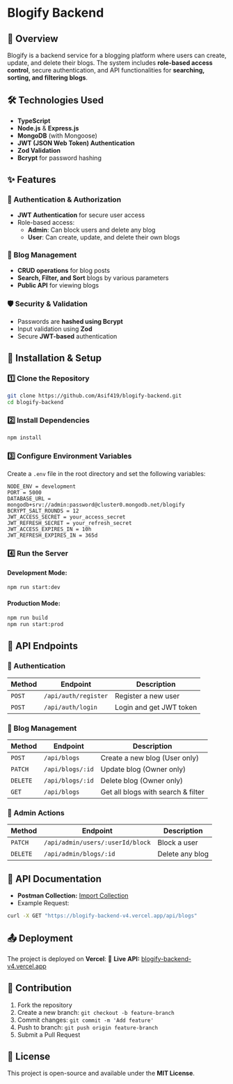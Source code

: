 # Blogify Backend

## 📌 Overview

Blogify is a backend service for a blogging platform where users can create, update, and delete their blogs. The system includes **role-based access control**, secure authentication, and API functionalities for **searching, sorting, and filtering blogs**.

## 🛠️ Technologies Used

- **TypeScript**
- **Node.js** & **Express.js**
- **MongoDB** (with Mongoose)
- **JWT (JSON Web Token) Authentication**
- **Zod Validation**
- **Bcrypt** for password hashing

## ✨ Features

### **🔑 Authentication & Authorization**

- **JWT Authentication** for secure user access
- Role-based access:
  - **Admin**: Can block users and delete any blog
  - **User**: Can create, update, and delete their own blogs

### **📝 Blog Management**

- **CRUD operations** for blog posts
- **Search, Filter, and Sort** blogs by various parameters
- **Public API** for viewing blogs

### **🛡️ Security & Validation**

- Passwords are **hashed using Bcrypt**
- Input validation using **Zod**
- Secure **JWT-based** authentication

## 🚀 Installation & Setup

### **1️⃣ Clone the Repository**

```bash
git clone https://github.com/Asif419/blogify-backend.git
cd blogify-backend
```

### **2️⃣ Install Dependencies**

```bash
npm install
```

### **3️⃣ Configure Environment Variables**

Create a `.env` file in the root directory and set the following variables:

```env
NODE_ENV = development
PORT = 5000
DATABASE_URL = mongodb+srv://admin:password@cluster0.mongodb.net/blogify
BCRYPT_SALT_ROUNDS = 12
JWT_ACCESS_SECRET = your_access_secret
JWT_REFRESH_SECRET = your_refresh_secret
JWT_ACCESS_EXPIRES_IN = 10h
JWT_REFRESH_EXPIRES_IN = 365d
```

### **4️⃣ Run the Server**

#### Development Mode:

```bash
npm run start:dev
```

#### Production Mode:

```bash
npm run build
npm run start:prod
```

## 📡 API Endpoints

### **🔐 Authentication**

| Method | Endpoint             | Description             |
| ------ | -------------------- | ----------------------- |
| `POST` | `/api/auth/register` | Register a new user     |
| `POST` | `/api/auth/login`    | Login and get JWT token |

### **📝 Blog Management**

| Method   | Endpoint         | Description                        |
| -------- | ---------------- | ---------------------------------- |
| `POST`   | `/api/blogs`     | Create a new blog (User only)      |
| `PATCH`  | `/api/blogs/:id` | Update blog (Owner only)           |
| `DELETE` | `/api/blogs/:id` | Delete blog (Owner only)           |
| `GET`    | `/api/blogs`     | Get all blogs with search & filter |

### **👑 Admin Actions**

| Method   | Endpoint                         | Description     |
| -------- | -------------------------------- | --------------- |
| `PATCH`  | `/api/admin/users/:userId/block` | Block a user    |
| `DELETE` | `/api/admin/blogs/:id`           | Delete any blog |

## 📑 API Documentation

- **Postman Collection:** [Import Collection](blogify.postman_collection.json)
- Example Request:

```bash
curl -X GET "https://blogify-backend-v4.vercel.app/api/blogs"
```

## 📤 Deployment

The project is deployed on **Vercel**:
🔗 **Live API:** [blogify-backend-v4.vercel.app](https://blogify-backend-v4.vercel.app)

## 👥 Contribution

1. Fork the repository
2. Create a new branch: `git checkout -b feature-branch`
3. Commit changes: `git commit -m 'Add feature'`
4. Push to branch: `git push origin feature-branch`
5. Submit a Pull Request

## 📜 License

This project is open-source and available under the **MIT License**.
